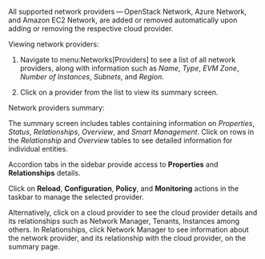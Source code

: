 <div class="note">

All supported network providers — OpenStack Network, Azure Network, and
Amazon EC2 Network, are added or removed automatically upon adding or
removing the respective cloud provider.

</div>

Viewing network providers:

1.  Navigate to menu:Networks\[Providers\] to see a list of all network
    providers, along with information such as *Name*, *Type*, *EVM
    Zone*, *Number of Instances*, *Subnets*, and *Region*.

2.  Click on a provider from the list to view its summary screen.

Network providers summary:

The summary screen includes tables containing information on
*Properties*, *Status*, *Relationships*, *Overview*, and *Smart
Management*. Click on rows in the *Relationship* and *Overview* tables
to see detailed information for individual entities.

Accordion tabs in the sidebar provide access to **Properties** and
**Relationships** details.

Click on **Reload**, **Configuration**, **Policy**, and **Monitoring**
actions in the taskbar to manage the selected provider.

<div class="note">

Alternatively, click on a cloud provider to see the cloud provider
details and its relationships such as Network Manager, Tenants,
Instances among others. In Relationships, click Network Manager to see
information about the network provider, and its relationship with the
cloud provider, on the summary page.

</div>
